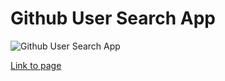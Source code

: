 # Github User Search App

![Github User Search App](https://drive.google.com/uc?export=view&id=1etCqCO7lpiLc7-5fCUbXHTrBOZsEOH5q)

[Link to page](https://SharonJseg.github.io/github-user-search-app)
